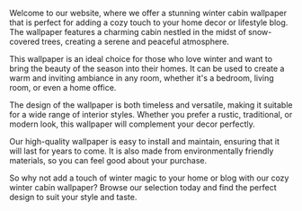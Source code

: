 <!--
Write me content for website with wallpaper "A cozy winter cabin surrounded by snow-covered trees for a home decor or lifestyle blog"
-->

<!--font:"Montserrat"-->

Welcome to our website, where we offer a stunning winter cabin wallpaper that is perfect for adding a cozy touch to your home decor or lifestyle blog. The wallpaper features a charming cabin nestled in the midst of snow-covered trees, creating a serene and peaceful atmosphere.

This wallpaper is an ideal choice for those who love winter and want to bring the beauty of the season into their homes. It can be used to create a warm and inviting ambiance in any room, whether it's a bedroom, living room, or even a home office.

The design of the wallpaper is both timeless and versatile, making it suitable for a wide range of interior styles. Whether you prefer a rustic, traditional, or modern look, this wallpaper will complement your decor perfectly.

Our high-quality wallpaper is easy to install and maintain, ensuring that it will last for years to come. It is also made from environmentally friendly materials, so you can feel good about your purchase.

So why not add a touch of winter magic to your home or blog with our cozy winter cabin wallpaper? Browse our selection today and find the perfect design to suit your style and taste.
